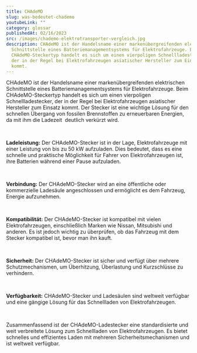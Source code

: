 ```yaml
---
title: CHAdeMO
slug: was-bedeutet-chademo
youtubeLink: ""
category: glossar
publishedAt: 02/16/2023
src: /images/chademo-elektrotransporter-vergleich.jpg
description: CHAdeMO ist der Handelsname einer markenübergreifenden elektrischen
  Schnittstelle eines Batteriemanagementsystems für Elektrofahrzeuge. Beim
  CHAdeMO-Steckertyp handelt es sich um einen vierpoligen Schnellladestecker,
  der in der Regel bei Elektrofahrzeugen asiatischer Hersteller zum Einsatz
  kommt.
---
```

CHAdeMO ist der Handelsname einer markenübergreifenden elektrischen Schnittstelle eines Batteriemanagementsystems für Elektrofahrzeuge. Beim CHAdeMO-Steckertyp handelt es sich um einen vierpoligen Schnellladestecker, der in der Regel bei Elektrofahrzeugen asiatischer Hersteller zum Einsatz kommt. Der Stecker ist eine wichtige Lösung für den schnellen Übergang von fossilen Brennstoffen zu erneuerbaren Energien, da mit ihm die Ladezeit  deutlich verkürzt wird. 

<br />

**Ladeleistung:** Der CHAdeMO-Stecker ist in der Lage, Elektrofahrzeuge mit einer Leistung von bis zu 50 kW aufzuladen. Dies bedeutet, dass es eine schnelle und praktische Möglichkeit für Fahrer von Elektrofahrzeugen ist, ihre Batterien während einer Pause aufzuladen.

<br />

**Verbindung:** Der CHAdeMO-Stecker wird an eine öffentliche oder kommerzielle Ladesäule angeschlossen und ermöglicht es dem Fahrzeug, Energie aufzunehmen.

<br />

**Kompatibilität:** Der CHAdeMO-Stecker ist kompatibel mit vielen Elektrofahrzeugen, einschließlich Marken wie Nissan, Mitsubishi und anderen. Es ist jedoch wichtig zu überprüfen, ob das Fahrzeug mit dem Stecker kompatibel ist, bevor man ihn kauft.

<br />

**Sicherheit:** Der CHAdeMO-Stecker ist sicher und verfügt über mehrere Schutzmechanismen, um Überhitzung, Überlastung und Kurzschlüsse zu verhindern.

<br />

**Verfügbarkeit:** CHAdeMO-Stecker und Ladesäulen sind weltweit verfügbar und eine gängige Lösung für das Schnellladen von Elektrofahrzeugen.

<br />

Zusammenfassend ist der CHAdeMO-Ladestecker eine standardisierte und weit verbreitete Lösung zum Schnellladen von Elektrofahrzeugen. Es bietet schnelles und effizientes Laden mit mehreren Sicherheitsmechanismen und ist weltweit verfügbar.